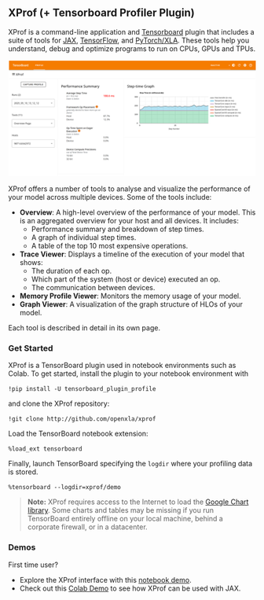 ## XProf (+ Tensorboard Profiler Plugin)

XProf is a command-line application and [Tensorboard](https://www.tensorflow.org/tensorboard) plugin that includes a
suite of tools for [JAX](https://jax.readthedocs.io/), [TensorFlow](https://www.tensorflow.org/), and
[PyTorch/XLA](https://github.com/pytorch/xla). These tools help you understand, debug and optimize programs to run on
CPUs, GPUs and TPUs.

![Tensorboard overview page](images/tensorboard_overview.png)

XProf offers a number of tools to analyse and visualize the
performance of your model across multiple devices. Some of the tools include:

*   **Overview**: A high-level overview of the performance of your model. This
    is an aggregated overview for your host and all devices. It includes:
    *   Performance summary and breakdown of step times.
    *   A graph of individual step times.
    *   A table of the top 10 most expensive operations.
*   **Trace Viewer**: Displays a timeline of the execution of your model that shows:
    *   The duration of each op.
    *   Which part of the system (host or device) executed an op.
    *   The communication between devices.
*   **Memory Profile Viewer**: Monitors the memory usage of your model.
*   **Graph Viewer**: A visualization of the graph structure of HLOs of your model.

Each tool is described in detail in its own page.

### Get Started

XProf is a TensorBoard plugin used in notebook environments such as Colab. To get started, install the plugin to your
notebook environment with

```shell
!pip install -U tensorboard_plugin_profile
```

and clone the XProf repository:

```shell
!git clone http://github.com/openxla/xprof
```

Load the TensorBoard notebook extension:

```shell
%load_ext tensorboard
```

Finally, launch TensorBoard specifying the `logdir` where your profiling data is stored.

```shell
%tensorboard --logdir=xprof/demo
```

> **Note:** XProf requires access to the Internet to load the [Google Chart library](https://developers.google.com/chart/interactive/docs/basic_load_libs#basic-library-loading).
> Some charts and tables may be missing if you run TensorBoard entirely offline on
> your local machine, behind a corporate firewall, or in a datacenter.

### Demos

First time user?

- Explore the XProf interface with this [notebook demo](XProf_Explore.ipynb).
- Check out this [Colab Demo](https://docs.jaxstack.ai/en/latest/JAX_for_LLM_pretraining.html) to see how XProf can be used with JAX.
